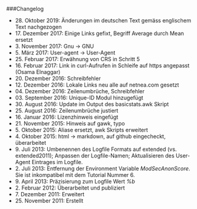 ###Changelog

* 28\. Oktober 2019: Änderungen im deutschen Text gemäss englischem Text nachgezogen
* 17\. Dezember 2017: Einige Links gefixt, Begriff Average durch Mean ersetzt
* 3\. November 2017: Gnu -> GNU
* 5\. März 2017: User-agent -> User-Agent
* 25\. Februar 2017: Erwähnung von CRS in Schritt 5
* 16\. Februar 2017: Link in curl-Aufrufen in Schleife auf https angepasst (Osama Elnaggar)
* 20\. Dezember 2016: Schreibfehler
* 12\. Dezember 2016: Lokale Links neu alle auf netnea.com gesetzt
* 04\. Dezember 2016: Zeilenumbrüche, Schreibfehler
* 03\. September 2016: Unique-ID Modul hinzugefügt
* 30\. August 2016: Update im Output des basicstats.awk Skript
* 25\. August 2016: Zeilenumbrüche justiert
* 16\. Januar 2016: Lizenzhinweis eingefügt
* 21\. November 2015: Hinweis auf gawk, typo
* 5\. Oktober 2015: Aliase ersetzt, awk Skripts erweitert
* 4\. Oktober 2015: html -> markdown, auf github eingecheckt, überarbeitet
* 9\. Juli 2013: Umbenennen des Logfile Formats auf extended (vs. extended2011); Anpassen der Logfile-Namen; Aktualisieren des User-Agent Eintrages im Logfile.
* 2\. Juli 2013: Entfernung der Environment Variable _ModSecAnonScore_. Sie ist inkompatibel mit dem Tutorial Nummer 6.
* 9\. April 2013: Präzisierung zum Logfile Wert _%b_
* 2\. Februar 2012: Überarbeitet und publiziert
* 7\. Dezember 2011: Erweitert
* 25\. November 2011: Erstellt
